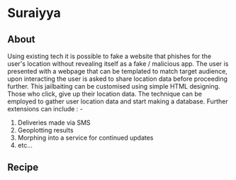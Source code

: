 # Suraiyya

## About

Using existing tech it is possible to fake a website that phishes for the user's location without revealing itself as a fake / malicious app. The user is presented with a webpage that can be templated to match target audience, upon interacting the user is asked to share location data before proceeding further. This jailbaiting can be customised using simple HTML designing. Those who click, give up their location data. The technique can be employed to gather user location data and start making a database. Further extensions can include : -

  1.  Deliveries made via SMS
  2.  Geoplotting results
  3.  Morphing into a service for continued updates
  4.  etc...

## Recipe

